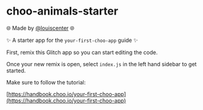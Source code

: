 # choo-animals-starter

🌐 Made by [@louiscenter](https://twitter.com/louiscenter) 🌐

✨ A starter app for the `your-first-choo-app` guide ✨ 

First, remix this Glitch app so you can start editing the code.

Once your new remix is open, select `index.js` in the left hand sidebar to get started.

Make sure to follow the tutorial:

[https://handbook.choo.io/your-first-choo-app](https://handbook.choo.io/your-first-choo-app)

